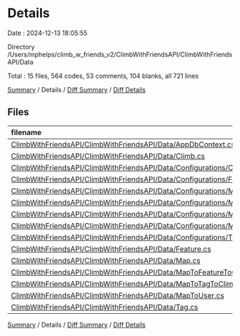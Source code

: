 # Details

Date : 2024-12-13 18:05:55

Directory /Users/mphelps/climb_w_friends_v2/ClimbWithFriendsAPI/ClimbWithFriendsAPI/Data

Total : 15 files,  564 codes, 53 comments, 104 blanks, all 721 lines

[Summary](results.md) / Details / [Diff Summary](diff.md) / [Diff Details](diff-details.md)

## Files
| filename | language | code | comment | blank | total |
| :--- | :--- | ---: | ---: | ---: | ---: |
| [ClimbWithFriendsAPI/ClimbWithFriendsAPI/Data/AppDbContext.cs](/ClimbWithFriendsAPI/ClimbWithFriendsAPI/Data/AppDbContext.cs) | C# | 41 | 5 | 10 | 56 |
| [ClimbWithFriendsAPI/ClimbWithFriendsAPI/Data/Climb.cs](/ClimbWithFriendsAPI/ClimbWithFriendsAPI/Data/Climb.cs) | C# | 70 | 0 | 8 | 78 |
| [ClimbWithFriendsAPI/ClimbWithFriendsAPI/Data/Configurations/ClimbConfiguration.cs](/ClimbWithFriendsAPI/ClimbWithFriendsAPI/Data/Configurations/ClimbConfiguration.cs) | C# | 52 | 3 | 8 | 63 |
| [ClimbWithFriendsAPI/ClimbWithFriendsAPI/Data/Configurations/FeatureConfiguration.cs](/ClimbWithFriendsAPI/ClimbWithFriendsAPI/Data/Configurations/FeatureConfiguration.cs) | C# | 97 | 1 | 6 | 104 |
| [ClimbWithFriendsAPI/ClimbWithFriendsAPI/Data/Configurations/MapConfiguration.cs](/ClimbWithFriendsAPI/ClimbWithFriendsAPI/Data/Configurations/MapConfiguration.cs) | C# | 57 | 1 | 5 | 63 |
| [ClimbWithFriendsAPI/ClimbWithFriendsAPI/Data/Configurations/MapToFeatureToClimbConfiguration.cs](/ClimbWithFriendsAPI/ClimbWithFriendsAPI/Data/Configurations/MapToFeatureToClimbConfiguration.cs) | C# | 29 | 2 | 5 | 36 |
| [ClimbWithFriendsAPI/ClimbWithFriendsAPI/Data/Configurations/MapToTagToClimbConfiguration.cs](/ClimbWithFriendsAPI/ClimbWithFriendsAPI/Data/Configurations/MapToTagToClimbConfiguration.cs) | C# | 29 | 16 | 11 | 56 |
| [ClimbWithFriendsAPI/ClimbWithFriendsAPI/Data/Configurations/MapToUserConfiguration.cs](/ClimbWithFriendsAPI/ClimbWithFriendsAPI/Data/Configurations/MapToUserConfiguration.cs) | C# | 27 | 16 | 9 | 52 |
| [ClimbWithFriendsAPI/ClimbWithFriendsAPI/Data/Configurations/TagConfiguration.cs](/ClimbWithFriendsAPI/ClimbWithFriendsAPI/Data/Configurations/TagConfiguration.cs) | C# | 57 | 1 | 9 | 67 |
| [ClimbWithFriendsAPI/ClimbWithFriendsAPI/Data/Feature.cs](/ClimbWithFriendsAPI/ClimbWithFriendsAPI/Data/Feature.cs) | C# | 39 | 4 | 12 | 55 |
| [ClimbWithFriendsAPI/ClimbWithFriendsAPI/Data/Map.cs](/ClimbWithFriendsAPI/ClimbWithFriendsAPI/Data/Map.cs) | C# | 15 | 0 | 3 | 18 |
| [ClimbWithFriendsAPI/ClimbWithFriendsAPI/Data/MapToFeatureToClimb.cs](/ClimbWithFriendsAPI/ClimbWithFriendsAPI/Data/MapToFeatureToClimb.cs) | C# | 12 | 1 | 4 | 17 |
| [ClimbWithFriendsAPI/ClimbWithFriendsAPI/Data/MapToTagToClimb.cs](/ClimbWithFriendsAPI/ClimbWithFriendsAPI/Data/MapToTagToClimb.cs) | C# | 12 | 1 | 4 | 17 |
| [ClimbWithFriendsAPI/ClimbWithFriendsAPI/Data/MapToUser.cs](/ClimbWithFriendsAPI/ClimbWithFriendsAPI/Data/MapToUser.cs) | C# | 11 | 1 | 3 | 15 |
| [ClimbWithFriendsAPI/ClimbWithFriendsAPI/Data/Tag.cs](/ClimbWithFriendsAPI/ClimbWithFriendsAPI/Data/Tag.cs) | C# | 16 | 1 | 7 | 24 |

[Summary](results.md) / Details / [Diff Summary](diff.md) / [Diff Details](diff-details.md)